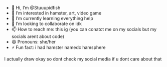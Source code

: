 - 👋 Hi, I’m @Stuuupidfish
- 👀 I’m interested in hamster, art, video game
- 🌱 I’m currently learning everything help
- 💞️ I’m looking to collaborate on idk
- 📫 How to reach me: this ig (you can conatct me on my socials but my socials arent about code)
- 😄 Pronouns: she/her
- ⚡ Fun fact: i had hamster namedc hamsphere

I actually draw okay so dont check my social media if u dont care about that

<!---
Stuuupidfish/Stuuupidfish is a ✨ special ✨ repository because its `README.md` (this file) appears on your GitHub profile.
You can click the Preview link to take a look at your changes.
--->
